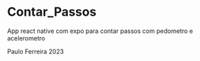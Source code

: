 # Contar_Passos
App react native com expo para contar passos com pedometro e acelerometro

Paulo Ferreira 2023
